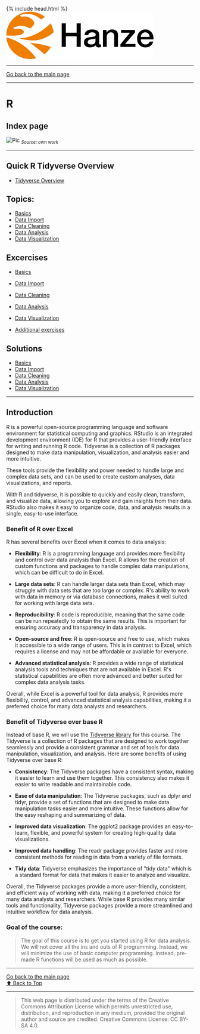 {% include head.html %}
![Hanze](../hanze/hanze.png)

---

[Go back to the main page](../index.md)

---


# R

## Index page

![Pic](./impression/r.png)
*<sub>Source: own work</sub>*

---

## Quick R Tidyverse Overview

- [Tidyverse Overview](./R_00_tidy_overview.html)

## Topics:

- [Basics](./R_02_basics.html)
- [Data Import](./R_03_data_import.html)
- [Data Cleaning](./R_06_data_cleaning.html)
- [Data Analysis](./R_09_data_analysis.html)
- [Data Visualization](./R_12_data_visualization.html)

## Excercises

- [Basics](./R_02_basics_exercises.html)
- [Data Import](./R_04_data_import_exercises.html)
- [Data Cleaning](./R_07_data_cleaning_exercises.html)
- [Data Analysis](./R_10_data_analysis_exercises.html)
- [Data Visualization](./R_13_data_visualization_exercises.html)

- [Additional exercises](./R_01_index_add.md)

## Solutions

- [Basics](./R_02_basics_solutions.html)
- [Data Import](./R_05_data_import_solutions.html)
- [Data Cleaning](./R_08_data_cleaning_solutions.html)
- [Data Analysis](./R_11_data_analysis_solutions.html)
- [Data Visualization](./R_14_data_visualization_solutions.html)



---


## Introduction

R is a powerful open-source programming language and software environment for statistical computing and graphics. RStudio is an integrated development environment (IDE) for R that provides a user-friendly interface for writing and running R code. Tidyverse is a collection of R packages designed to make data manipulation, visualization, and analysis easier and more intuitive.

These tools provide the flexibility and power needed to handle large and complex data sets, and can be used to create custom analyses, data visualizations, and reports.

With R and tidyverse, it is possible to quickly and easily clean, transform, and visualize data, allowing you to explore and gain insights from their data. RStudio also makes it easy to organize code, data, and analysis results in a single, easy-to-use interface.

### Benefit of R over Excel

R has several benefits over Excel when it comes to data analysis:

- **Flexibility**: R is a programming language and provides more flexibility and control over data analysis than Excel. R allows for the creation of custom functions and packages to handle complex data manipulations, which can be difficult to do in Excel.

- **Large data sets**: R can handle larger data sets than Excel, which may struggle with data sets that are too large or complex. R's ability to work with data in memory or via database connections, makes it well suited for working with large data sets.

- **Reproducibility**: R code is reproducible, meaning that the same code can be run repeatedly to obtain the same results. This is important for ensuring accuracy and transparency in data analysis.

- **Open-source and free**: R is open-source and free to use, which makes it accessible to a wide range of users. This is in contrast to Excel, which requires a license and may not be affordable or available for everyone.

- **Advanced statistical analysis**: R provides a wide range of statistical analysis tools and techniques that are not available in Excel. R's statistical capabilities are often more advanced and better suited for complex data analysis tasks.

Overall, while Excel is a powerful tool for data analysis, R provides more flexibility, control, and advanced statistical analysis capabilities, making it a preferred choice for many data analysts and researchers.

### Benefit of Tidyverse over base R

Instead of base R, we will use the [Tidyverse library](https://www.tidyverse.org/) for this course.
The Tidyverse is a collection of R packages that are designed to work together seamlessly and provide a consistent grammar and set of tools for data manipulation, visualization, and analysis. Here are some benefits of using Tidyverse over base R:

- **Consistency**: The Tidyverse packages have a consistent syntax, making it easier to learn and use them together. This consistency also makes it easier to write readable and maintainable code.

- **Ease of data manipulation**: The Tidyverse packages, such as dplyr and tidyr, provide a set of functions that are designed to make data manipulation tasks easier and more intuitive. These functions allow for the easy reshaping and summarizing of data.

- **Improved data visualization**: The ggplot2 package provides an easy-to-learn, flexible, and powerful system for creating high-quality data visualizations.

- **Improved data handling**: The readr package provides faster and more consistent methods for reading in data from a variety of file formats.

- **Tidy data**: Tidyverse emphasizes the importance of "tidy data" which is a standard format for data that makes it easier to analyze and visualize.

Overall, the Tidyverse packages provide a more user-friendly, consistent, and efficient way of working with data, making it a preferred choice for many data analysts and researchers. While base R provides many similar tools and functionality, Tidyverse packages provide a more streamlined and intuitive workflow for data analysis.

### Goal of the course:

> The goal of this course is to get you started using R for data analysis. We will not cover all the ins and outs of R programming. Instead, we will minimize the use of basic computer programming. Instead, pre-made R functions will be used as much as possible.


---

[Go back to the main page](../index.md)  
<a href="#top">⬆️ Back to Top</a>  

---

>This web page is distributed under the terms of the Creative Commons Attribution License which permits unrestricted use, distribution, and reproduction in any medium, provided the original author and source are credited.
>Creative Commons License: CC BY-SA 4.0.

